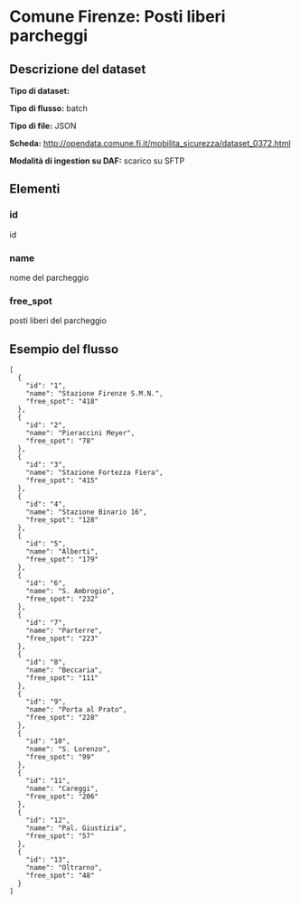 # Comune Firenze: Posti liberi parcheggi

## Descrizione del dataset

**Tipo di dataset:** 

**Tipo di flusso:** batch

**Tipo di file:** JSON

**Scheda:** http://opendata.comune.fi.it/mobilita_sicurezza/dataset_0372.html

**Modalità di ingestion su DAF:** scarico su SFTP


## Elementi

### id
id

### name
nome del parcheggio

### free_spot 
posti liberi del parcheggio


## Esempio del flusso

```
[
  {
    "id": "1",
    "name": "Stazione Firenze S.M.N.",
    "free_spot": "418"
  },
  {
    "id": "2",
    "name": "Pieraccini Meyer",
    "free_spot": "78"
  },
  {
    "id": "3",
    "name": "Stazione Fortezza Fiera",
    "free_spot": "415"
  },
  {
    "id": "4",
    "name": "Stazione Binario 16",
    "free_spot": "128"
  },
  {
    "id": "5",
    "name": "Alberti",
    "free_spot": "179"
  },
  {
    "id": "6",
    "name": "S. Ambrogio",
    "free_spot": "232"
  },
  {
    "id": "7",
    "name": "Parterre",
    "free_spot": "223"
  },
  {
    "id": "8",
    "name": "Beccaria",
    "free_spot": "111"
  },
  {
    "id": "9",
    "name": "Porta al Prato",
    "free_spot": "228"
  },
  {
    "id": "10",
    "name": "S. Lorenzo",
    "free_spot": "99"
  },
  {
    "id": "11",
    "name": "Careggi",
    "free_spot": "206"
  },
  {
    "id": "12",
    "name": "Pal. Giustizia",
    "free_spot": "57"
  },
  {
    "id": "13",
    "name": "Oltrarno",
    "free_spot": "48"
  }
]
```


